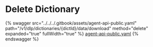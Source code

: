 # Delete Dictionary

{% swagger src="../../../.gitbook/assets/agent-api-public.yaml" path="/v1/dlp/dictionaries/{dictId}/data/download" method="delete" expanded="true" fullWidth="true" %}
[agent-api-public.yaml](../../../.gitbook/assets/agent-api-public.yaml)
{% endswagger %}

